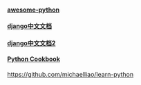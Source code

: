 #### [awesome-python](https://github.com/jobbole/awesome-python-cn)
#### [django中文文档](http://python.usyiyi.cn/django/index.html)
#### [django中文文档2](http://www.cnblogs.com/feixuelove1009/p/5910384.html)
#### [Python Cookbook](https://github.com/dabeaz/python-cookbook "Code samples from the \"Python Cookbook, 3rd Edition\", published by O'Reilly & Associates, May, 2013.")
https://github.com/michaelliao/learn-python
